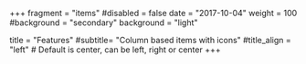 +++
fragment = "items"
#disabled = false
date = "2017-10-04"
weight = 100
#background = "secondary"
background = "light"

title = "Features"
#subtitle= "Column based items with icons"
#title_align = "left" # Default is center, can be left, right or center
+++